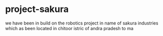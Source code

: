 # project-sakura
 we have been in  build on the robotics project in name of sakura industries which as been located in chitoor istric of andra pradesh to ma
